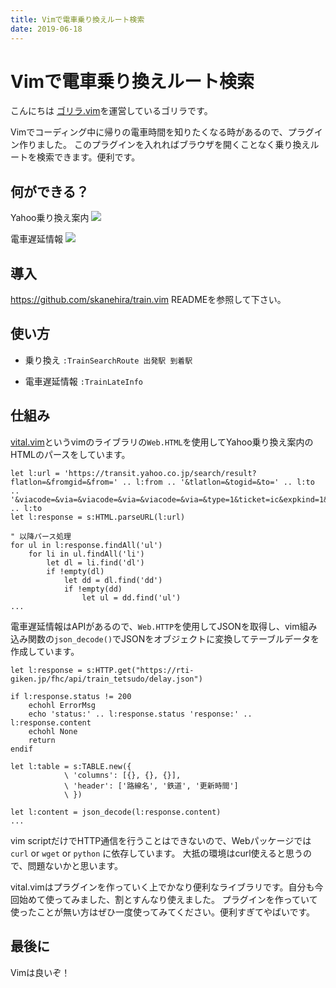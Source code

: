 ```yaml
---
title: Vimで電車乗り換えルート検索
date: 2019-06-18
---
```


# Vimで電車乗り換えルート検索

こんにちは
[ゴリラ.vim](https://gorillavim.connpass.com/)を運営しているゴリラです。

Vimでコーディング中に帰りの電車時間を知りたくなる時があるので、プラグイン作りました。
このプラグインを入れればブラウザを開くことなく乗り換えルートを検索できます。便利です。

## 何ができる？
Yahoo乗り換え案内
![](https://i.imgur.com/RToqGvd.gif)

電車遅延情報
![](https://i.imgur.com/6VzcgDM.gif)

## 導入
https://github.com/skanehira/train.vim
READMEを参照して下さい。

## 使い方
- 乗り換え
`:TrainSearchRoute 出発駅 到着駅`

- 電車遅延情報
`:TrainLateInfo`

## 仕組み
[vital.vim](https://github.com/vim-jp/vital.vim)というvimのライブラリの`Web.HTML`を使用してYahoo乗り換え案内のHTMLのパースをしています。

```vim
let l:url = 'https://transit.yahoo.co.jp/search/result?flatlon=&fromgid=&from=' .. l:from .. '&tlatlon=&togid=&to=' .. l:to .. '&viacode=&via=&viacode=&via=&viacode=&via=&type=1&ticket=ic&expkind=1&ws=3&s=0&al=1&shin=1&ex=1&hb=1&lb=1&sr=1&kw=' .. l:to
let l:response = s:HTML.parseURL(l:url)

" 以降パース処理
for ul in l:response.findAll('ul')
    for li in ul.findAll('li')
        let dl = li.find('dl')
        if !empty(dl)
            let dd = dl.find('dd')
            if !empty(dd)
                let ul = dd.find('ul')
...
```

電車遅延情報はAPIがあるので、`Web.HTTP`を使用してJSONを取得し、vim組み込み関数の`json_decode()`でJSONをオブジェクトに変換してテーブルデータを作成しています。

```vim
let l:response = s:HTTP.get("https://rti-giken.jp/fhc/api/train_tetsudo/delay.json")

if l:response.status != 200
    echohl ErrorMsg
    echo 'status:' .. l:response.status 'response:' .. l:response.content
    echohl None
    return
endif

let l:table = s:TABLE.new({
            \ 'columns': [{}, {}, {}],
            \ 'header': ['路線名', '鉄道', '更新時間']
            \ })

let l:content = json_decode(l:response.content)
...
```

vim scriptだけでHTTP通信を行うことはできないので、Webパッケージでは`curl` or `wget` or `python` に依存しています。
大抵の環境はcurl使えると思うので、問題ないかと思います。

vital.vimはプラグインを作っていく上でかなり便利なライブラリです。自分も今回始めて使ってみました、割とすんなり使えました。
プラグインを作っていて使ったことが無い方はぜひ一度使ってみてください。便利すぎてやばいです。

## 最後に
Vimは良いぞ！

